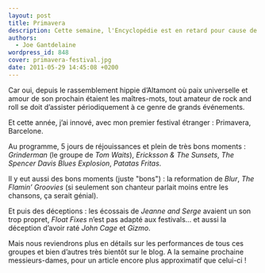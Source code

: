 ```yaml
---
layout: post
title: Primavera
description: Cette semaine, l'Encyclopédie est en retard pour cause de festival.
authors:
  - Joe Gantdelaine
wordpress_id: 848
cover: primavera-festival.jpg
date: 2011-05-29 14:45:08 +0200
---
```


Car oui, depuis le rassemblement hippie d’Altamont où paix universelle et amour
de son prochain étaient les maîtres-mots, tout amateur de rock and roll se doit
d’assister périodiquement à ce genre de grands événements.

Et cette année, j’ai innové, avec mon premier festival étranger : Primavera,
Barcelone.

Au programme, 5 jours de réjouissances et plein de très bons moments :
_Grinderman_ (le groupe de _Tom Waits_), _Ericksson & The Sunsets_, _The Spencer
Davis Blues Explosion_, _Patatas Fritas_.

Il y eut aussi des bons moments (juste "bons") : la reformation de _Blur_, _The
Flamin’ Groovies_ (si seulement son chanteur parlait moins entre les chansons,
ça serait génial).

Et puis des déceptions : les écossais de _Jeanne and Serge_ avaient un son trop
propret, _Float Fixes_ n’est pas adapté aux festivals… et aussi la déception
d’avoir raté _John Cage_ et _Gizmo_.

Mais nous reviendrons plus en détails sur les performances de tous ces groupes
et bien d’autres très bientôt sur le blog. A la semaine prochaine
messieurs-dames, pour un article encore plus approximatif que celui-ci !
